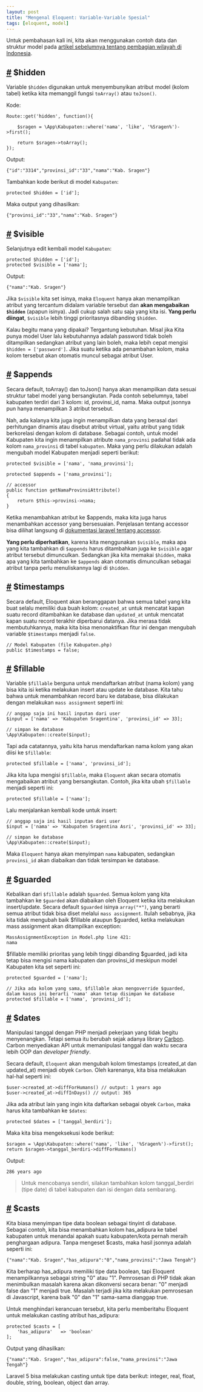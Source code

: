 ```yaml
---
layout: post
title: "Mengenal Eloquent: Variable-Variable Spesial"
tags: [eloquent, model]
---
```


Untuk pembahasan kali ini, kita akan menggunakan contoh data dan struktur model pada [artikel sebelumnya tentang pembagian wilayah di Indonesia](http://id-laravel.com/post/mengenal-eloquent-kekuatan-super-with).

## [#](#hidden) $hidden

Variable `$hidden` digunakan untuk menyembunyikan atribut model (kolom tabel) ketika kita memanggil fungsi `toArray()` atau `toJson()`.

Kode:

	Route::get('hidden', function(){
	
	    $sragen = \App\Kabupaten::where('nama', 'like', '%Sragen%')->first();
	
	    return $sragen->toArray();
	});

Output:

	{"id":"3314","provinsi_id":"33","nama":"Kab. Sragen"}
	
Tambahkan kode berikut di model `Kabupaten`:

    protected $hidden = ['id'];
    
Maka output yang dihasilkan:

	{"provinsi_id":"33","nama":"Kab. Sragen"}
	

## [#](#visible) $visible

Selanjutnya edit kembali model `Kabupaten`:

    protected $hidden = ['id'];
    protected $visible = ['nama'];
    
Output:

	{"nama":"Kab. Sragen"}    

Jika `$visible` kita set isinya, maka `Eloquent` hanya akan menampilkan atribut yang tercantum didalam variable tersebut dan **akan mengabaikan `$hidden`** (apapun isinya). Jadi cukup salah satu saja yang kita isi. **Yang perlu diingat**, `$visible` lebih tinggi prioritasnya dibanding `$hidden`. 

Kalau begitu mana yang dipakai? Tergantung kebutuhan. Misal jika Kita punya model User lalu kebutuhannya adalah password tidak boleh ditampilkan sedangkan atribut yang lain boleh, maka lebih cepat mengisi `$hidden = ['password']`. Jika suatu ketika ada penambahan kolom, maka kolom tersebut akan otomatis muncul sebagai atribut User.


## [#](#appends) $appends

Secara default, toArray() dan toJson() hanya akan menampilkan data sesuai struktur tabel model yang bersangkutan. Pada contoh sebelumnya, tabel kabupaten terdiri dari 3 kolom: id, provinsi_id, nama. Maka output jsonnya pun hanya menampilkan 3 atribut tersebut.

Nah, ada kalanya kita juga ingin menampilkan data yang berasal dari perhitungan dinamis atau disebut atribut virtual, yaitu atribut yang tidak berkorelasi dengan kolom di database. Sebagai contoh, untuk model Kabupaten kita ingin menampilkan atribute `nama_provinsi` padahal tidak ada kolom `nama_provinsi` di tabel `kabupaten`. Maka yang perlu dilakukan adalah mengubah model Kabupaten menjadi seperti berikut:


    protected $visible = ['nama', 'nama_provinsi'];

    protected $appends = ['nama_provinsi'];

    // accessor
    public function getNamaProvinsiAttribute()
    {
        return $this->provinsi->nama;
    }

Ketika menambahkan atribut ke $appends, maka kita juga harus menambahkan accessor yang bersesuaian. Penjelasan tentang accessor bisa dilihat langsung di [dokumentasi laravel tentang accessor](http://laravel.com/docs/5.0/eloquent#accessors-and-mutators).

**Yang perlu diperhatikan**, karena kita menggunakan `$visible`, maka apa yang kita tambahkan di `$appends` harus ditambahkan juga ke `$visible` agar atribut tersebut dimunculkan. Sedangkan jika kita memakai `$hidden`, maka apa yang kita tambahkan ke `$appends` akan otomatis dimunculkan sebagai atribut tanpa perlu menuliskannya lagi di `$hidden`.

## [#](#timestamps) $timestamps
Secara default, Eloquent akan beranggapan bahwa semua tabel yang kita buat selalu memiliki dua buah kolom: `created_at` untuk mencatat kapan suatu record ditambahkan ke database dan `updated_at` untuk mencatat kapan suatu record terakhir diperbarui datanya. Jika merasa tidak membutuhkannya, maka kita bisa menonaktifkan fitur ini dengan mengubah variable `$timestamps` menjadi `false`.

	// Model Kabupaten (file Kabupaten.php)
    public $timestamps = false;

## [#](#fillable) $fillable

Variable `$fillable` berguna untuk mendaftarkan atribut (nama kolom) yang bisa kita isi ketika melakukan insert atau update ke database. Kita tahu bahwa untuk menambahkan record baru ke database, bisa dilakukan dengan melakukan `mass assignment` seperti ini:

	// anggap saja ini hasil inputan dari user
	$input = ['nama' => 'Kabupaten Sragentina', 'provinsi_id' => 33];
	
	// simpan ke database
    \App\Kabupaten::create($input);

Tapi ada catatannya, yaitu kita harus mendaftarkan nama kolom yang akan diisi ke `$fillable`:

    protected $fillable = ['nama', 'provinsi_id'];
        
Jika kita lupa mengisi `$fillable`, maka `Eloquent` akan secara otomatis mengabaikan atribut yang bersangkutan. Contoh, jika kita ubah `$fillable` menjadi seperti ini:

    protected $fillable = ['nama'];
    
Lalu menjalankan kembali kode untuk insert:

	// anggap saja ini hasil inputan dari user
	$input = ['nama' => 'Kabupaten Sragentina Asri', 'provinsi_id' => 33];
	
	// simpan ke database
    \App\Kabupaten::create($input);
   
Maka `Eloquent` hanya akan menyimpan `nama` kabupaten, sedangkan `provinsi_id` akan diabaikan dan tidak tersimpan ke database.   

## [#](#guarded) $guarded
Kebalikan dari `$fillable` adalah `$guarded`. Semua kolom yang kita tambahkan ke `$guarded` akan diabaikan oleh Eloquent ketika kita melakukan insert/update. Secara default `$guarded` isinya `array("*")`, yang berarti semua atribut tidak bisa diset melalui `mass assignment`. Itulah sebabnya, jika kita tidak mengubah baik $fillable ataupun $guarded, ketika melakukan mass assignment akan ditampilkan exception:

	MassAssignmentException in Model.php line 421:
	nama

$fillable memiliki prioritas yang lebih tinggi dibanding $guarded, jadi kita tetap bisa mengisi nama kabupaten dan provinsi_id meskipun model Kabupaten kita set seperti ini:

    protected $guarded = ['nama'];

	// Jika ada kolom yang sama, $fillable akan mengoverride $guarded, dalam kasus ini berarti 'nama' akan tetap disimpan ke database
    protected $fillable = ['nama', 'provinsi_id'];

## [#](#dates) $dates
Manipulasi tanggal dengan PHP menjadi pekerjaan yang tidak begitu menyenangkan. Tetapi semua itu berubah sejak adanya library [Carbon](https://github.com/briannesbitt/Carbon). Carbon menyediakan API untuk memanipulasi tanggal dan waktu secara lebih OOP dan *developer friendly*.

Secara default, `Eloquent` akan mengubah kolom timestamps (created_at dan updated_at) menjadi obyek `Carbon`. Oleh karenanya, kita bisa melakukan hal-hal seperti ini:

	$user->created_at->diffForHumans() // output: 1 years ago
	$user->created_at->diffInDays() // output: 365	

Jika ada atribut lain yang ingin kita daftarkan sebagai obyek `Carbon`, maka harus kita tambahkan ke `$dates`:

    protected $dates = ['tanggal_berdiri'];
    	
Maka kita bisa mengeksekusi kode berikut:

    $sragen = \App\Kabupaten::where('nama', 'like', '%Sragen%')->first();
	return $sragen->tanggal_berdiri->diffForHumans()    

Output:

	286 years ago


> Untuk mencobanya sendiri, silakan tambahkan kolom tanggal_berdiri (tipe date) di tabel kabupaten dan isi dengan data sembarang.

## [#](#casts) $casts

Kita biasa menyimpan tipe data boolean sebagai tinyint di database. Sebagai contoh, kita bisa menambahkan kolom has_adipura ke tabel kabupaten untuk menandai apakah suatu kabupaten/kota pernah meraih penghargaan adipura. Tanpa mengeset $casts, maka hasil jsonnya adalah seperti ini:

	{"nama":"Kab. Sragen","has_adipura":"0","nama_provinsi":"Jawa Tengah"}

Kita berharap has_adipura memiliki tipe data boolean, tapi Eloquent menampilkannya sebagai string "0" atau "1". Pemrosesan di PHP tidak akan menimbulkan masalah karena akan dikonversi secara benar: "0" menjadi false dan "1" menjadi true. Masalah terjadi jika kita melakukan pemrosesan di Javascript, karena baik "0" dan "1" sama-sama dianggap true.

Untuk menghindari kerancuan tersebut, kita perlu memberitahu Eloquent untuk melakukan casting atribut has_adipura:

    protected $casts = [
        'has_adipura'   => 'boolean'
    ];
    
Output yang dihasilkan:

	{"nama":"Kab. Sragen","has_adipura":false,"nama_provinsi":"Jawa Tengah"}
	
Laravel 5 bisa melakukan casting untuk tipe data berikut: integer, real, float, double, string, boolean, object dan array.	

